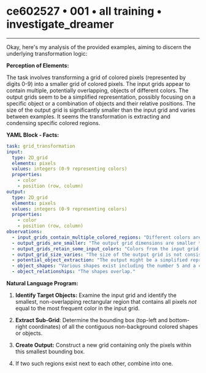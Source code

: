 # ce602527 • 001 • all training • investigate_dreamer

---
Okay, here's my analysis of the provided examples, aiming to discern the underlying transformation logic:

**Perception of Elements:**

The task involves transforming a grid of colored pixels (represented by digits 0-9) into a smaller grid of colored pixels. The input grids appear to contain multiple, potentially overlapping, objects of different colors. The output grids seem to be a simplified representation, possibly focusing on a specific object or a combination of objects and their relative positions. The size of the output grid is significantly smaller than the input grid and varies between examples. It seems the transformation is extracting and condensing specific colored regions.

**YAML Block - Facts:**



```yaml
task: grid_transformation
input:
  type: 2D_grid
  elements: pixels
  values: integers (0-9 representing colors)
  properties:
    - color
    - position (row, column)
output:
  type: 2D_grid
  elements: pixels
  values: integers (0-9 representing colors)
  properties:
    - color
    - position (row, column)
observations:
  - input_grids_contain_multiple_colored_regions: "Different colors are present, forming distinct shapes or regions."
  - output_grids_are_smaller: "The output grid dimensions are smaller than the input grid dimensions."
  - output_grids_retain_some_input_colors: "Colors from the input grid appear in the output grid."
  - output_grid_size_varies: "The size of the output grid is not consistent across all examples."
  - potential_object_extraction: "The output might be a simplified representation of a specific object or combination of objects in the input."
  - object_shapes: "Various shapes exist including the number 5 and a cross (+)."
  - object_relationships: "The shapes overlap."

```



**Natural Language Program:**

1.  **Identify Target Objects:** Examine the input grid and identify the smallest, non-overlapping rectangular region that contains all pixels *not* equal to the most frequent color in the input grid.

2. **Extract Sub-Grid**: Determine the bounding box (top-left and bottom-right coordinates) of all the contiguous non-background colored shapes or objects.

3.  **Create Output:** Construct a new grid containing only the pixels within this smallest bounding box.

4. If two such regions exist next to each other, combine into one.

